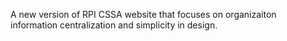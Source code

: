 A new version of RPI CSSA website that focuses on organizaiton information centralization and simplicity in design. 